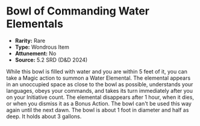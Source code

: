 # Bowl of Commanding Water Elementals

- **Rarity:** Rare
- **Type:** Wondrous Item
- **Attunement:** No
- **Source:** 5.2 SRD (D&D 2024)

While this bowl is filled with water and you are within 5 feet of it, you can take a Magic action to summon a Water Elemental. The elemental appears in an unoccupied space as close to the bowl as possible, understands your languages, obeys your commands, and takes its turn immediately after you on your Initiative count. The elemental disappears after 1 hour, when it dies, or when you dismiss it as a Bonus Action. The bowl can't be used this way again until the next dawn. The bowl is about 1 foot in diameter and half as deep. It holds about 3 gallons.
